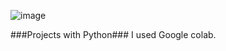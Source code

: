 ![image](https://github.com/tayfundaldik/PythonProjs/assets/79011413/11221fdc-a7fc-49d7-9b52-4e045e268053)

###Projects with Python### 
I used Google colab.
